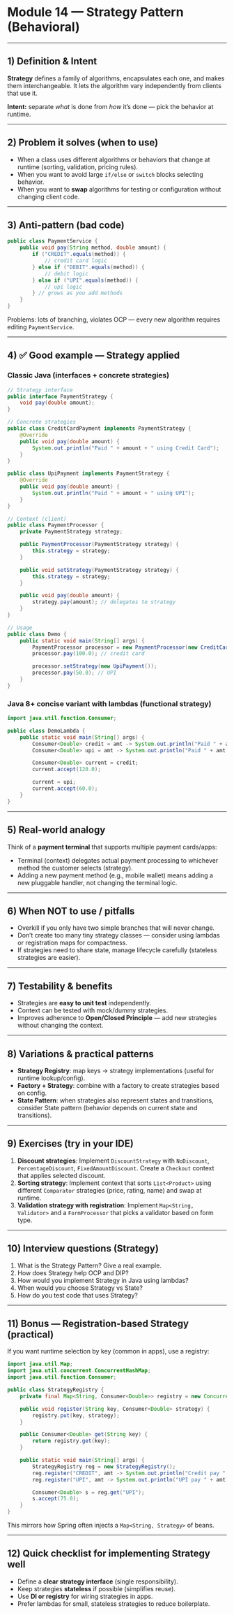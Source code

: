 # Module 14 — Strategy Pattern (Behavioral)

---

## 1) Definition & Intent

**Strategy** defines a family of algorithms, encapsulates each one, and makes them interchangeable.
It lets the algorithm vary independently from clients that use it.

**Intent:** separate *what* is done from *how* it’s done — pick the behavior at runtime.

---

## 2) Problem it solves (when to use)

* When a class uses different algorithms or behaviors that change at runtime (sorting, validation, pricing rules).
* When you want to avoid large `if/else` or `switch` blocks selecting behavior.
* When you want to **swap** algorithms for testing or configuration without changing client code.

---

## 3) Anti-pattern (bad code)

```java
public class PaymentService {
    public void pay(String method, double amount) {
        if ("CREDIT".equals(method)) {
            // credit card logic
        } else if ("DEBIT".equals(method)) {
            // debit logic
        } else if ("UPI".equals(method)) {
            // upi logic
        } // grows as you add methods
    }
}
```

Problems: lots of branching, violates OCP — every new algorithm requires editing `PaymentService`.

---

## 4) ✅ Good example — Strategy applied

### Classic Java (interfaces + concrete strategies)

```java
// Strategy interface
public interface PaymentStrategy {
    void pay(double amount);
}

// Concrete strategies
public class CreditCardPayment implements PaymentStrategy {
    @Override
    public void pay(double amount) {
        System.out.println("Paid " + amount + " using Credit Card");
    }
}

public class UpiPayment implements PaymentStrategy {
    @Override
    public void pay(double amount) {
        System.out.println("Paid " + amount + " using UPI");
    }
}

// Context (client)
public class PaymentProcessor {
    private PaymentStrategy strategy;

    public PaymentProcessor(PaymentStrategy strategy) {
        this.strategy = strategy;
    }

    public void setStrategy(PaymentStrategy strategy) {
        this.strategy = strategy;
    }

    public void pay(double amount) {
        strategy.pay(amount); // delegates to strategy
    }
}

// Usage
public class Demo {
    public static void main(String[] args) {
        PaymentProcessor processor = new PaymentProcessor(new CreditCardPayment());
        processor.pay(100.0); // credit card

        processor.setStrategy(new UpiPayment());
        processor.pay(50.0); // UPI
    }
}
```

### Java 8+ concise variant with lambdas (functional strategy)

```java
import java.util.function.Consumer;

public class DemoLambda {
    public static void main(String[] args) {
        Consumer<Double> credit = amt -> System.out.println("Paid " + amt + " via Credit");
        Consumer<Double> upi = amt -> System.out.println("Paid " + amt + " via UPI");

        Consumer<Double> current = credit;
        current.accept(120.0);

        current = upi;
        current.accept(60.0);
    }
}
```

---

## 5) Real-world analogy

Think of a **payment terminal** that supports multiple payment cards/apps:

* Terminal (context) delegates actual payment processing to whichever method the customer selects (strategy).
* Adding a new payment method (e.g., mobile wallet) means adding a new pluggable handler, not changing the terminal logic.

---

## 6) When NOT to use / pitfalls

* Overkill if you only have two simple branches that will never change.
* Don’t create too many tiny strategy classes — consider using lambdas or registration maps for compactness.
* If strategies need to share state, manage lifecycle carefully (stateless strategies are easier).

---

## 7) Testability & benefits

* Strategies are **easy to unit test** independently.
* Context can be tested with mock/dummy strategies.
* Improves adherence to **Open/Closed Principle** — add new strategies without changing the context.

---

## 8) Variations & practical patterns

* **Strategy Registry**: map keys → strategy implementations (useful for runtime lookup/config).
* **Factory + Strategy**: combine with a factory to create strategies based on config.
* **State Pattern**: when strategies also represent states and transitions, consider State pattern (behavior depends on current state and transitions).

---

## 9) Exercises (try in your IDE)

1. **Discount strategies**: Implement `DiscountStrategy` with `NoDiscount`, `PercentageDiscount`, `FixedAmountDiscount`. Create a `Checkout` context that applies selected discount.
2. **Sorting strategy**: Implement context that sorts `List<Product>` using different `Comparator` strategies (price, rating, name) and swap at runtime.
3. **Validation strategy with registration**: Implement `Map<String, Validator>` and a `FormProcessor` that picks a validator based on form type.

---

## 10) Interview questions (Strategy)

1. What is the Strategy Pattern? Give a real example.
2. How does Strategy help OCP and DIP?
3. How would you implement Strategy in Java using lambdas?
4. When would you choose Strategy vs State?
5. How do you test code that uses Strategy?

---

## 11) Bonus — Registration-based Strategy (practical)

If you want runtime selection by key (common in apps), use a registry:

```java
import java.util.Map;
import java.util.concurrent.ConcurrentHashMap;
import java.util.function.Consumer;

public class StrategyRegistry {
    private final Map<String, Consumer<Double>> registry = new ConcurrentHashMap<>();

    public void register(String key, Consumer<Double> strategy) {
        registry.put(key, strategy);
    }

    public Consumer<Double> get(String key) {
        return registry.get(key);
    }

    public static void main(String[] args) {
        StrategyRegistry reg = new StrategyRegistry();
        reg.register("CREDIT", amt -> System.out.println("Credit pay " + amt));
        reg.register("UPI", amt -> System.out.println("UPI pay " + amt));

        Consumer<Double> s = reg.get("UPI");
        s.accept(75.0);
    }
}
```

This mirrors how Spring often injects a `Map<String, Strategy>` of beans.

---

## 12) Quick checklist for implementing Strategy well

* Define a **clear strategy interface** (single responsibility).
* Keep strategies **stateless** if possible (simplifies reuse).
* Use **DI or registry** for wiring strategies in apps.
* Prefer lambdas for small, stateless strategies to reduce boilerplate.